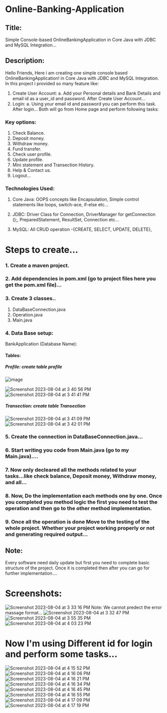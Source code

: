 # Online-Banking-Application

## Title:
   Simple Console-based OnlineBankingApplication in Core Java with JDBC and MySQL Integration...

## Description:
   Hello Friends, 
Here i am creating one simple console based OnlineBankingApplication! in Core Java with JDBC and MySQL Integration. In this project i provided so many feature like:
1. Create User Account:
   a. Add your Personal details and Bank Details and email id as a user_id and password.
After Create User Account...
2. Login:
   a.  Using your email id and password you can perform this task.
After login...
Both will go from Home page and perform following tasks:

### Key options:
1. Check Balance.
2. Deposit money.
3. Withdraw money.
4. Fund transfer.
5. Check user profile.
6. Update profile.
7. Mini statement and Transection History.
8. Help & Contact us.
9. Logout...

### Technologies Used:

1. Core Java: OOPS concepts like Encapsulation, Simple control statements like loops, switch-ace, if-else etc...

2. JDBC: Driver Class for Connection, DriverManager for getConnection ();, PreparedStatement, ResultSet, Connection etc...

3. MySQL: All CRUD operation -{CREATE, SELECT, UPDATE, DELETE}, 

# Steps to create...

### 1. Create a maven project.
### 2. Add dependencies in pom.xml (go to project files here you get the pom.xml file)...
### 3. Create 3 classes..
1. DataBaseConnection.java
2. Operation.java
3. Main.java
### 4. Data Base setup:
BankApplication (Database Name):
#### Tables: 

##### Profile: create table profile 
![image](https://github.com/Shadow-of-Raza/Online-Banking-Application/assets/116309099/ac1f1dd4-82be-4af8-aa34-b08f19c9bb7c)
        
![Screenshot 2023-08-04 at 3 40 56 PM](https://github.com/Shadow-of-Raza/Online-Banking-Application/assets/116309099/37a4f9dc-0a5f-4fa1-9f08-37bf199d6e26)
![Screenshot 2023-08-04 at 3 41 41 PM](https://github.com/Shadow-of-Raza/Online-Banking-Application/assets/116309099/465c082a-4f7b-4c65-a897-84077a9116dc)
##### Transection: create table Transection
![Screenshot 2023-08-04 at 3 41 09 PM](https://github.com/Shadow-of-Raza/Online-Banking-Application/assets/116309099/ac5df680-4011-4550-af24-6fb333bcf18e)
![Screenshot 2023-08-04 at 3 42 01 PM](https://github.com/Shadow-of-Raza/Online-Banking-Application/assets/116309099/a9814678-6acd-4d76-88ab-a988b62df395)        

### 5. Create the connection in DataBaseConnection.java...
### 6. Start writing you code from Main.java (go to my Main.java)....
### 7. Now only decleared all the methods related to your tasks...like check balance, Deposit money, Withdraw money, and all...
### 8. Now, Do the implementation each methods one by one. Once you completed you method logic the first you need to test the operation and then go  to the other method implementation.
### 9. Once all the operation is done Move to the testing of the whole project. Whether your project working properly or not and generating required output...
## Note: 
Every software need daily update but first you need to complete basic structure of the project. Once it is completed then after you can go for further implementation....

# Screenshots:
![Screenshot 2023-08-04 at 3 33 16 PM](https://github.com/Shadow-of-Raza/Online-Banking-Application/assets/116309099/95579ec6-1d12-4bad-b47d-1c4c2ad10f1f)
Note: We cannot predect the error massage format...
![Screenshot 2023-08-04 at 3 32 47 PM](https://github.com/Shadow-of-Raza/Online-Banking-Application/assets/116309099/3186d605-db47-47e0-996d-10cd7d159369)
![Screenshot 2023-08-04 at 3 55 35 PM](https://github.com/Shadow-of-Raza/Online-Banking-Application/assets/116309099/9255076d-2479-4c27-b044-63cfc0c4ee21)
![Screenshot 2023-08-04 at 4 03 23 PM](https://github.com/Shadow-of-Raza/Online-Banking-Application/assets/116309099/72de5875-91b6-4726-a70f-bab209e99c40)
# Now I'm using Different id for login and perform some tasks...
![Screenshot 2023-08-04 at 4 15 52 PM](https://github.com/Shadow-of-Raza/Online-Banking-Application/assets/116309099/e6e711a9-2ea8-4209-a544-56ea9d2185d1)
![Screenshot 2023-08-04 at 4 16 06 PM](https://github.com/Shadow-of-Raza/Online-Banking-Application/assets/116309099/c00deeb6-2266-4bc4-867b-67fa99d130b8)
![Screenshot 2023-08-04 at 4 16 21 PM](https://github.com/Shadow-of-Raza/Online-Banking-Application/assets/116309099/9230c5b6-4044-4407-a4f1-848aa3cf69e2)
![Screenshot 2023-08-04 at 4 16 34 PM](https://github.com/Shadow-of-Raza/Online-Banking-Application/assets/116309099/080857bc-162a-4bac-84de-a6fb418c33d8)
![Screenshot 2023-08-04 at 4 16 45 PM](https://github.com/Shadow-of-Raza/Online-Banking-Application/assets/116309099/5811833a-e91e-40b5-bf5d-e7f1a3a0bd9d)
![Screenshot 2023-08-04 at 4 16 55 PM](https://github.com/Shadow-of-Raza/Online-Banking-Application/assets/116309099/1f95f87b-d588-4eb2-84ea-ef02d82af4e3)
![Screenshot 2023-08-04 at 4 17 09 PM](https://github.com/Shadow-of-Raza/Online-Banking-Application/assets/116309099/302f430e-00ad-4091-aac1-d6839dd9c489)
![Screenshot 2023-08-04 at 4 17 19 PM](https://github.com/Shadow-of-Raza/Online-Banking-Application/assets/116309099/13d94d96-998a-4307-8c6b-e3655fe00e6f)







